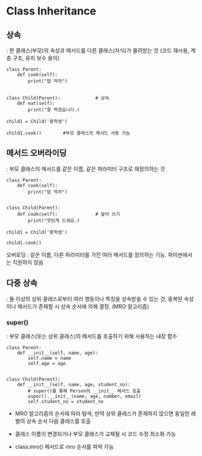 # Class Inheritance

## 상속

: 한 클래스(부모)의 속성과 메서드를 다른 클래스(자식)가 물려받는 것 (코드 재사용, 계층 구조, 유지 보수 용이)

    class Parent:
        def cook(self):
            print("밥 먹자")


    class Child(Parent):             # 상속 
        def eat(self):
            print("잘 먹겠습니다.)

    child1 = Child('중학생')

    child1.cook()        #부모 클래스의 메서드 사용 가능 

## 메서드 오버라이딩

: 부모 클래스의 메서드를 같은 이름, 같은 파라미터 구조로 재정의하는 것

    class Parent:
        def cook(self):
            print("밥 먹자")


    class Child(Parent):    
        def cook(self):              # 덮어 쓰기 
            print("맛있게 드세요.)

    child1 = Child('중학생')

    child1.cook()       

오버로딩 : 같은 이름, 다른 파라미터를 가진 여러 메서드를 정의하는 기능. 파이썬에서는 지원하지 않음

## 다중 상속

: 둘 이상의 상위 클래스로부터 여러 행동이나 특징을 상속받을 수 있는 것, 중복된 속성이나 메서드가 존재할 시 상속 순서에 의해 결정. (MRO 알고리즘)

### super()

: 부모 클래스(또는 상위 클래스)의 메서드를 호출하기 위해 사용하는 내장 함수

    class Parent:
        def __init__(self, name, age):
            self.name = name
            self.age = age


    class Child(Parent):
        def __init__(self, name, age, student_no):
            # super()를 통해 Person의 __init__ 메서드 호출
            super().__init__(name, age, number, email)
            self.student_no = student_no

- MRO 알고리즘의 순서에 따라 탐색, 만약 상위 클래스가 존재하지 않으면 동일한 레벨의 상속 순서 다음 클래스를 호출

- 클래스 이름이 변경되거나 부모 클래스가 교체될 시 코드 수정 최소화 가능

- class.mro() 메서드로 mro 순서를 파악 가능

